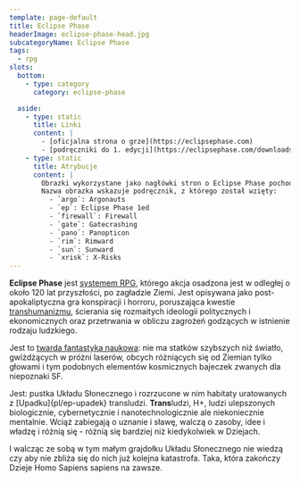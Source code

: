 ```yaml
---
template: page-default
title: Eclipse Phase
headerImage: eclipse-phase-head.jpg
subcategoryName: Eclipse Phase
tags:
  - rpg
slots:
  bottom:
    - type: category
      category: eclipse-phase

  aside:
    - type: static
      title: Linki
      content: |
        - [oficjalna strona o grze](https://eclipsephase.com)
        - [podręczniki do 1. edycji](https://eclipsephase.com/downloads)
    - type: static
      title: Atrybucje
      content: |
        Obrazki wykorzystane jako nagłówki stron o Eclipse Phase pochodzą w większości z podręczników do 1. edycji, które wydane zostały na licencji Creative Commons.
        Nazwa obrazka wskazuje podręcznik, z którego został wzięty:
          - `argo`: Argonauts
          - `ep`: Eclipse Phase 1ed
          - `firewall`: Firewall
          - `gate`: Gatecrashing
          - `pano`: Panopticon
          - `rim`: Rimward
          - `sun`: Sunward
          - `xrisk`: X-Risks
---
```


**Eclipse Phase** jest [systemem RPG](http://pl.wikipedia.org/wiki/Gra_fabularna), którego akcja osadzona jest w odległej o około 120 lat przyszłości, po zagładzie Ziemi. Jest opisywana jako post-apokaliptyczna gra konspiracji i horroru, poruszająca kwestie [transhumanizmu](http://pl.wikipedia.org/wiki/Transhumanizm), ścierania się rozmaitych ideologii politycznych i ekonomicznych oraz przetrwania w obliczu zagrożeń godzących w istnienie rodzaju ludzkiego.

Jest to [twarda fantastyka naukowa](http://pl.wikipedia.org/wiki/Hard_science_fiction): nie ma statków szybszych niż światło, gwiżdżących w próżni laserów, obcych różniących się od Ziemian tylko głowami i tym podobnych elementów kosmicznych bajeczek zwanych dla niepoznaki SF.

Jest: pustka Układu Słonecznego i rozrzucone w nim habitaty uratowanych z [Upadku]{pl/ep-upadek} transludzi. **Trans**ludzi, H+, ludzi ulepszonych biologicznie, cybernetycznie i nanotechnologicznie ale niekoniecznie mentalnie. Wciąż zabiegają o uznanie i sławę, walczą o zasoby, idee i władzę i różnią się - różnią się bardziej niż kiedykolwiek w Dziejach.

I walcząc ze sobą w tym małym grajdołku Układu Słonecznego nie wiedzą czy aby nie zbliża się do nich już kolejna katastrofa. Taka, która zakończy Dzieje Homo Sapiens sapiens na zawsze.

